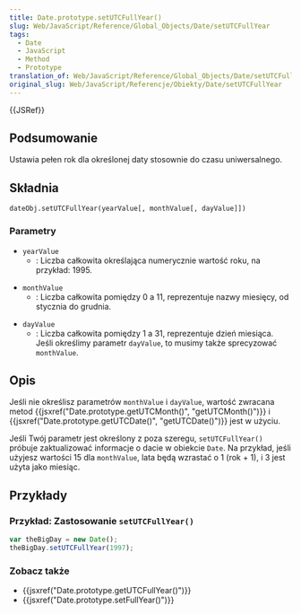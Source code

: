 ```yaml
---
title: Date.prototype.setUTCFullYear()
slug: Web/JavaScript/Reference/Global_Objects/Date/setUTCFullYear
tags:
  - Date
  - JavaScript
  - Method
  - Prototype
translation_of: Web/JavaScript/Reference/Global_Objects/Date/setUTCFullYear
original_slug: Web/JavaScript/Referencje/Obiekty/Date/setUTCFullYear
---
```

{{JSRef}}

## Podsumowanie

Ustawia pełen rok dla określonej daty stosownie do czasu uniwersalnego.

## Składnia

    dateObj.setUTCFullYear(yearValue[, monthValue[, dayValue]])

### Parametry

- `yearValue`
  - : Liczba całkowita określająca numerycznie wartość roku, na przykład: 1995.

<!---->

- `monthValue`
  - : Liczba całkowita pomiędzy 0 a 11, reprezentuje nazwy miesięcy, od stycznia do grudnia.

<!---->

- `dayValue`
  - : Liczba całkowita pomiędzy 1 a 31, reprezentuje dzień miesiąca. Jeśli określimy parametr `dayValue`, to musimy także sprecyzować `monthValue`.

## Opis

Jeśli nie określisz parametrów `monthValue` i `dayValue`, wartość zwracana metod {{jsxref("Date.prototype.getUTCMonth()", "getUTCMonth()")}} i {{jsxref("Date.prototype.getUTCDate()", "getUTCDate()")}} jest w użyciu.

Jeśli Twój parametr jest określony z poza szeregu, `setUTCFullYear()` próbuje zaktualizować informacje o dacie w obiekcie `Date`. Na przykład, jeśli użyjesz wartości 15 dla `monthValue`, lata będą wzrastać o 1 (rok + 1), i 3 jest użyta jako miesiąc.

## Przykłady

### Przykład: Zastosowanie `setUTCFullYear()`

```js
var theBigDay = new Date();
theBigDay.setUTCFullYear(1997);
```

### Zobacz także

- {{jsxref("Date.prototype.getUTCFullYear()")}}
- {{jsxref("Date.prototype.setFullYear()")}}
